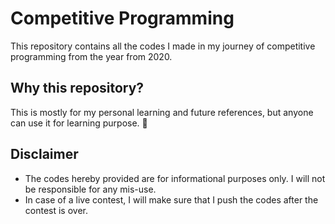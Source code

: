 # Competitive Programming
This repository contains all the codes I made in my journey of competitive programming from the year from 2020.
## Why this repository?
This is mostly for my personal learning and future references, but anyone can use it for learning purpose. 🍻
## Disclaimer
<ul>
  <li> The codes hereby provided are for informational purposes only. I will not be responsible for any mis-use. </li>
  <li> In case of a live contest, I will make sure that I push the codes after the contest is over. </li>
</ul>
